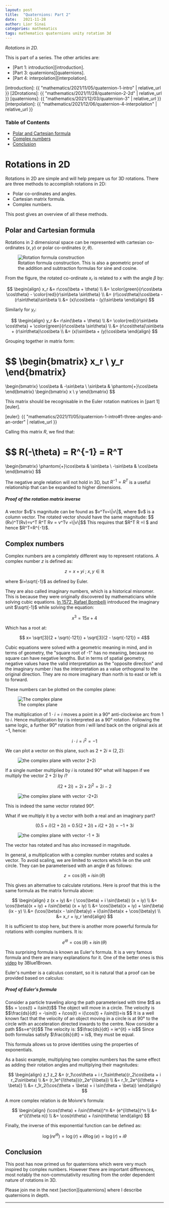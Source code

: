 ```yaml
---
layout: post
title:  "Quaternions: Part 2"
date:   2021-11-28
author: Lior Sinai
categories: mathematics
tags: mathematics quaternions unity rotation 3d
---
```


_Rotations in 2D._ 


This is part of a series. The other articles are:
- [Part 1: introduction][introduction].
- [Part 3: quaternions][quaternions].
- [Part 4: interpolation][interpolation].

[introduction]: {{ "mathematics/2021/11/05/quaternion-1-intro" | relative_url }}
[2Drotations]: {{ "mathematics/2021/11/28/quaternion-2-2d" | relative_url }}
[quaternions]: {{ "mathematics/2021/12/03/quaternion-3" | relative_url }}
[interpolation]: {{ "mathematics/2021/12/06/quaternion-4-interpolation" | relative_url }}


### Table of Contents
- [Polar and Cartesian formula](#polar-and-cartesian-formula)
- [Complex numbers](#complex-numbers)
- [Conclusion](#conclusion)

# Rotations in 2D

Rotations in 2D are simple and will help prepare us for 3D rotations.
There are three methods to accomplish rotations in 2D:
- Polar co-ordinates and angles.
- Cartesian matrix formula.
- Complex numbers.

This post gives an overview of all these methods.

## Polar and Cartesian formula

Rotations in 2 dimensional space can be represented with cartesian co-ordinates $(x, y)$ or polar co-ordinates $(r, \theta$).

<figure class="post-figure">
<img class="img-40"
    src="/assets/posts/quaternions/rotation_2d_proof.png"
	alt="Rotation formula construction"
	>
<figcaption>Rotation formula construction. This is also a geometric proof of the addition and subtraction formulas for sine and cosine. </figcaption>
</figure>

From the figure, the rotated co-ordinate $x_r$ is related to $x$ with the angle $\beta$ by:

$$ 
\begin{align}
x_r &= r\cos(\beta + \theta) \\
    &= \color{green}{r\cos\beta \cos\theta} - \color{red}{r\sin\beta \sin\theta} \\
    &=  (r\\cos\theta)\cos\beta - (r\sin\theta)\sin\beta \\
    &= (x)\cos\beta - (y)\sin\beta 
\end{align}
$$

Similarly for $y_r$:

$$ 
\begin{align}
y_r &= r\sin(\beta + \theta) \\
    &= \color{red}{r\sin\beta \cos\theta} + \color{green}{r\cos\beta \sin\theta} \\
    &=  (r\cos\theta)\sin\beta + (r\sin\theta)\cos\beta \\
    &= (x)\sin\beta + (y)\cos\beta 
\end{align}
$$

Grouping together in matrix form:

$$ 
\begin{bmatrix}
    x_r \\
    y_r
\end{bmatrix}
=
\begin{bmatrix}
    \cos\beta & -\sin\beta \\
    \sin\beta & \phantom{+}\cos\beta 
\end{bmatrix}
\begin{bmatrix}
    x \\
    y
\end{bmatrix}
$$

This matrix should be recognisable in the Euler rotation matrices in [part 1][euler].

[euler]: {{ "mathematics/2021/11/05/quaternion-1-intro#1-three-angles-and-an-order" | relative_url }}

Calling this matrix $R$, we find that:

$$ 
R(-\theta) = R^{-1} = R^T  
=
\begin{bmatrix}
    \phantom{+}\cos\beta & \sin\beta \\
    -\sin\beta & \cos\beta 
\end{bmatrix}
$$

The negative angle relation will not hold in 3D, but $R^{-1}=R^T$ is a useful relationship that can be expanded to higher dimensions.

<div class="card">
  <div class="card-body">
    <h5 class="card-title">Proof of the rotation matrix inverse</h5>
    <p class="card-text">
		A vector $v$'s magnitude can be found as $v^Tv=\|v\|$, where $v$ is a column vector.
        The rotated vector should have the same magnitude: 
        $$ (Rv)^T(Rv)=v^T R^T Rv = v^Tv =\|v\|$$
        This requires that $R^T R =I $ and hence $R^T=R^{-1}$.
	</p>
  </div>
</div>


## Complex numbers

Complex numbers are a completely different way to represent rotations.
A complex number $z$ is defined as:

$$ z = x + yi \; ; \; x, y \in \mathbb{R}$$

where $i=\sqrt{-1}$ as defined by Euler.

They are also called imaginary numbers, which is a historical misnomer.
This is because they were originally discovered by mathematicians while solving cubic equations.
[In 1572, Rafael Bombelli][history] introduced the imaginary unit $\sqrt{-1}$ while solving the equation:

[history]: https://www.math.uri.edu/~merino/spring06/mth562/ShortHistoryComplexNumbers2006.pdf

$$ x^3 = 15x + 4 $$

Which has a root at:

$$ x= \sqrt[3]{2 + \sqrt{-121}} + \sqrt[3]{2 - \sqrt{-121}} = 4$$

Cubic equations were solved with a geometric meaning in mind, and in terms of geometry, the "square root of -1" has no meaning, because no square can have negative lengths. 
But in terms of spatial geometry, negative values have the valid interpretation as the "opposite direction"
and the imaginary number $i$ has the interpretation as a value orthogonal to the original direction.
They are no more imaginary than north is to east or left is to forward.

These numbers can be plotted on the complex plane:

<figure class="post-figure">
<img class="img-40"
    src="/assets/posts/quaternions/complex_plane_0.png"
	alt="The complex plane"
	>
<figcaption>The complex plane</figcaption>
</figure>

The multiplication of $1 \cdot i = i$ moves a point in a 90&deg; anti-clockwise arc from $1$ to $i$. 
Hence multiplication by $i$ is interpreted as a 90&deg; rotation. Following the same logic, a further 90&deg; rotation from $i$ will land back on the original axis at $-1$, hence:

$$i\cdot i = i^2=-1$$

We can plot a vector on this plane, such as $2 + 2i \equiv (2, 2)$:
<figure class="post-figure">
<img class="img-40"
    src="/assets/posts/quaternions/complex_plane_1.png"
	alt="the complex plane with vector 2+2i"
	>
<figcaption></figcaption>
</figure>

If a single number multiplied by $i$ is rotated 90&deg; what will happen if we multiply the vector $2 + 2i$ by $i$? 

$$ i(2+2i) = 2i + 2i^2 = 2i - 2 $$

<figure class="post-figure">
<img class="img-40"
    src="/assets/posts/quaternions/complex_plane_2.png"
	alt="the complex plane with vector -2+2i"
	>
<figcaption></figcaption>
</figure>

This is indeed the same vector rotated 90&deg;.

What if we multiply it by a vector with both a real and an imaginary part? 

$$ (0.5 + i)(2+2i) = 0.5(2 + 2i) + i(2+2i) = -1 + 3i$$

<figure class="post-figure">
<img class="img-40"
    src="/assets/posts/quaternions/complex_plane_3.png"
	alt="the complex plane with vector -1 + 3i"
	>
<figcaption></figcaption>
</figure>

The vector has rotated and has also increased in magnitude.

In general, a multiplication with a complex number rotates and scales a vector.
To avoid scaling, we are limited to vectors which lie on the unit circle. 
They can be parameterised with an angle $\theta$ as follows:

$$z = \cos(\theta) + i\sin(\theta)$$

This gives an alternative to calculate rotations. 
Here is proof that this is the same formula as the matrix formula above:

$$ 
\begin{align}
    z (x + iy) &= ( \cos(\beta) + i \sin(\beta)) (x + iy) \\
                &= \cos(\beta)(x + iy) + i\sin(\beta) (x + iy) \\
                &= \cos(\beta)(x + iy) + \sin(\beta)(ix - y) \\
                &= (\cos(\beta)x - \sin(\beta)y) + i(\sin(\beta)x + \cos(\beta)y) \\
                &= x_r + iy_r
\end{align}
$$

It is sufficient to stop here, but there is another more powerful formula for rotations with complex numbers.
It is:

$$ e^{i\theta} = \cos(\theta) + i\sin(\theta) $$

This surprising formula is known as Euler's formula.
It is a very famous formula and there are many explanations for it.
One of the better ones is this [video][3b1b] by 3Blue1Brown.

[3b1b]: https://www.youtube.com/watch?v=mvmuCPvRoWQ

Euler's number is a calculus constant, so it is natural that a proof can be provided based on calculus:

<div class="card">
  <div class="card-body">
    <h5 class="card-title">Proof of Euler's formula</h5>
    <p class="card-text">
		Consider a particle traveling along the path parameterised with time $t$ as
        $$s = \cos(t) + i\sin(t)$$
        The object will move in a circle.
        The velocity is $$\frac{ds}{dt} = -\sin(t) + i\cos(t) = i(\cos(t) + i\sin(t))=is $$
        It is a well known fact that the velocity of an object moving in a circle is at 90&deg; to the circle with an acceleration directed inwards to the centre.
        Now consider a path $$s=e^{it}$$
        The velocity is:
        $$\frac{ds}{dt} = ie^{it} = is$$
        Since both formulas satisfy $\frac{ds}{dt} = is$, they must be equal.
	</p>
  </div>
</div>

This formula allows us to prove identities using the properties of exponentials.

As a basic example, multiplying two complex numbers has the same effect as adding their rotation angles and multiplying their magnitudes:

$$ 
\begin{align}
z_1 z_2 &= (r_1\cos\theta + i r_1\sin\theta)(r_2\cos\beta + i r_2\sin\beta) \\
        &= (r_1e^{i\theta})(r_2e^{i\beta}) \\
        &= r_1r_2e^{i(\theta + \beta)} \\
        &= r_1r_2(\cos(\theta + \beta) + i \sin(\theta + \beta))
\end{align}
$$


A more complex relation is de Moivre's formula:

$$ 
\begin{align}
(\cos(\theta) + i\sin(\theta))^n &= (e^{i\theta})^n \\
                               &= e^{i(\theta n)} \\
                               &= \cos(n\theta) + i\sin(n\theta)
\end{align}
$$

Finally, the inverse of this exponential function can be defined as:

$$ \log(re^{i\theta}) = \log(r) + i\theta \log(e) = \log(r) + i\theta $$


## Conclusion

This post has now primed us for quaternions which were very much inspired by complex numbers.
However there are important differences, most notably the non-commutativity resulting from the order dependent nature of rotations in 3D.

Please join me in the next [section][quaternions] where I describe quaternions in depth.


---

